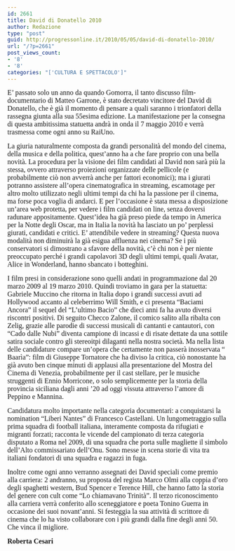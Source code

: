 ```yaml
---
id: 2661
title: David di Donatello 2010
author: Redazione
type: "post"
guid: http://progressonline.it/2010/05/05/david-di-donatello-2010/
url: "/?p=2661"
post_views_count:
- '8'
- '8'
categories: "['CULTURA E SPETTACOLO']"
---
```


<font face="Times New Roman, serif"><font size="3">E’ passato solo un anno da quando Gomorra, il tanto discusso film-documentario di Matteo Garrone, è stato decretato vincitore del David di Donatello, che è già il momento di pensare a quali saranno i trionfatori della rassegna giunta alla sua 55esima edizione. La manifestazione per la consegna di questa ambitissima statuetta andrà in onda il 7 maggio 2010 e verrà trasmessa come ogni anno su RaiUno.</font></font>

<font face="Times New Roman, serif"><font size="3">La giuria naturalmente composta da grandi personalità del mondo del cinema, della musica e della politica, quest’anno ha a che fare proprio con una bella novità. La procedura per la visione dei film candidati al David non sarà più la stessa, ovvero attraverso proiezioni organizzate delle pellicole (e probabilmente ciò non avverrà anche per fattori economici); ma i giurati potranno assistere all’opera cinematografica in streaming, escamotage per altro molto utilizzato negli ultimi tempi da chi ha la passione per il cinema, ma forse poca voglia di andarci. E per l’occasione è stata messa a disposizione un’area web protetta, per vedere i film candidati on line, senza doversi radunare appositamente. Quest’idea ha già preso piede da tempo in America per la Notte degli Oscar, ma in Italia la novità ha lasciato un po’ perplessi giurati, candidati e critici. E’ attendibile vedere in streaming? Questa nuova modalità non diminuirà la già esigua affluenza nei cinema? Se i più conservatori si dimostrano a sfavore della novità, c’è chi non è per niente preoccupato perché i grandi capolavori 3D degli ultimi tempi, quali Avatar, Alice in Wonderland, hanno sbancato i botteghini.</font></font>

<font face="Times New Roman, serif"><font size="3">I film presi in considerazione sono quelli andati in programmazione dal 20 marzo 2009 al 19 marzo 2010. Quindi troviamo in gara per la statuetta: Gabriele Muccino che ritorna in Italia dopo i grandi successi avuti ad Hollywood accanto al celeberrimo Will Smith, e ci presenta “Baciami Ancora” il sequel del “L’ultimo Bacio” che dieci anni fa ha avuto diversi riscontri positivi. Di seguito Checco Zalone, il comico salito alla ribalta con Zelig, grazie alle parodie di successi musicali di cantanti e cantautori, con “Cado dalle Nubi” diventa campione di incassi e di risate dettate da una sottile satira sociale contro gli stereoitpi dilaganti nella nostra società. Ma nella lista delle candidature compare un’opera che certamente non passerà inosservata “ Baarìa”: film di Giuseppe Tornatore che ha diviso la critica, ciò nonostante ha già avuto ben cinque minuti di applausi alla presentazione del Mostra del Cinema di Venezia, probabilmente per il cast stellare, per le musiche struggenti di Ennio Morricone, o solo semplicemente per la storia della provincia siciliana dagli anni ’20 ad oggi vissuta attraverso l’amore di Peppino e Mannina.</font></font>

<font face="Times New Roman, serif"><font size="3">Candidatura molto importante nella categoria documentari: a conquistarsi la nomination “Liberi Nantes” di Francesco Castellani. Un lungometraggio sulla prima squadra di football italiana, interamente composta da rifugiati e migranti forzati; racconta le vicende del campionato di terza categoria disputato a Roma nel 2009, di una squadra che porta sulle magliette il simbolo dell’Alto commissariato dell’Onu. Sono messe in scena storie di vita tra italiani fondatori di una squadra e ragazzi in fuga.</font></font>

<font face="Times New Roman, serif"><font size="3">Inoltre come ogni anno verranno assegnati dei David speciali come premio alla carriera: 2 andranno, su proposta del regista Marco Olmi alla coppia d’oro degli spaghetti western, Bud Spencer e Terence Hill, che hanno fatto la storia del genere con cult come “Lo chiamavano Trinità”. Il terzo riconoscimento alla carriera verrà conferito allo sceneggiatore e poeta Tonino Guerra in occasione dei suoi novant’anni. Si festeggia la sua attività di scrittore di cinema che lo ha visto collaborare con i più grandi dalla fine degli anni 50. Che vinca il migliore.</font></font>

**<font face="Times New Roman, serif"><font size="3">Roberta Cesari</font></font>**